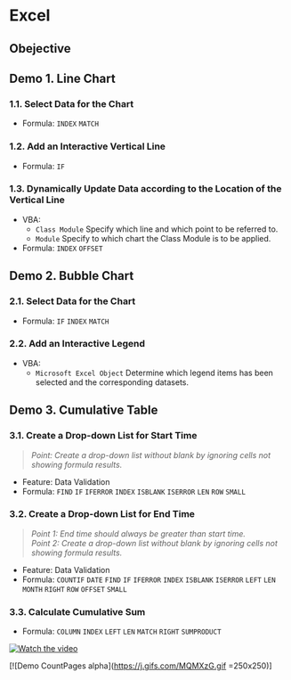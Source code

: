 # Excel
## Obejective

## Demo 1. Line Chart
### 1.1. Select Data for the Chart
- Formula: ```INDEX``` ```MATCH```
### 1.2. Add an Interactive Vertical Line
- Formula: ```IF```
### 1.3. Dynamically Update Data according to the Location of the Vertical Line
- VBA:   
  - ```Class Module``` Specify which line and which point to be referred to.  
  - ```Module``` Specify to which chart the Class Module is to be applied.    
- Formula: ```INDEX``` ```OFFSET```  
 
## Demo 2. Bubble Chart
### 2.1. Select Data for the Chart
- Formula: ```IF``` ```INDEX``` ```MATCH```
### 2.2. Add an Interactive Legend
- VBA:   
  - ```Microsoft Excel Object``` Determine which legend items has been selected and the corresponding datasets.  

## Demo 3. Cumulative Table
### 3.1. Create a Drop-down List for Start Time
> *Point: Create a drop-down list without blank by ignoring cells not showing formula results.*    
- Feature: Data Validation
- Formula: ```FIND``` ```IF``` ```IFERROR``` ```INDEX``` ```ISBLANK``` ```ISERROR``` ```LEN``` ```ROW``` ```SMALL```  
### 3.2. Create a Drop-down List for End Time
> *Point 1: End time should always be greater than start time.*  
> *Point 2: Create a drop-down list without blank by ignoring cells not showing formula results.*    
- Feature: Data Validation
- Formula: ```COUNTIF``` ```DATE``` ```FIND``` ```IF``` ```IFERROR``` ```INDEX``` ```ISBLANK``` ```ISERROR``` ```LEFT``` ```LEN``` ```MONTH``` ```RIGHT``` ```ROW``` ```OFFSET``` ```SMALL```
### 3.3. Calculate Cumulative Sum
- Formula: ```COLUMN``` ```INDEX``` ```LEFT``` ```LEN``` ```MATCH``` ```RIGHT``` ```SUMPRODUCT```

[![Watch the video](https://img.youtube.com/vi/Youtubeid/hqdefault.jpg)](https://youtu.be/Youtubeid)

[![Demo CountPages alpha](https://j.gifs.com/MQMXzG.gif =250x250)]
